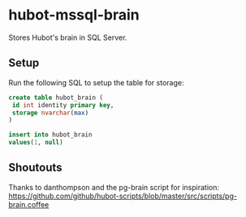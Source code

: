 # hubot-mssql-brain

Stores Hubot's brain in SQL Server.

## Setup

Run the following SQL to setup the table for storage:

```sql
create table hubot_brain (
 id int identity primary key,
 storage nvarchar(max)
)

insert into hubot_brain
values(1, null)
```

## Shoutouts

Thanks to danthompson and the pg-brain script for inspiration: https://github.com/github/hubot-scripts/blob/master/src/scripts/pg-brain.coffee

